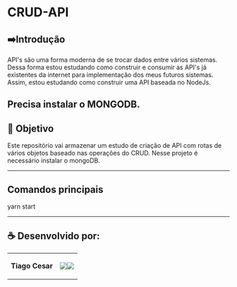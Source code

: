 # CRUD-API


## ➡️Introdução
API's são uma forma moderna de se trocar dados entre vários sistemas. Dessa forma estou estudando como construir e consumir as API's já existentes da internet para implementação dos meus futuros sistemas. Assim, estou estudando como construir uma API baseada no NodeJs.

Precisa instalar o MONGODB.
---

## 🎯 Objetivo
Este repositório vai armazenar um estudo de criação de API com rotas de vários objetos baseado nas operações do CRUD. Nesse projeto é necessário instalar o mongoDB.

---
## Comandos principais

yarn start 

---

## ☕ Desenvolvido por:

<table>
  <tbody>

<tr>
    <td><p align="left-center"><b>Tiago Cesar</b></p></td>
    <td><a href="https://github.com/TiagoUniverse" target="_blank"><img loading="lazy" src="https://img.shields.io/badge/GitHub-100000?style=for-the-badge&logo=github&logoColor=white" target="_blank" align="center"></a><a href="https://www.linkedin.com/in/tiago-lopes--/" target="_blank"><img loading="lazy" src="https://img.shields.io/badge/-LinkedIn-%230077B5?style=for-the-badge&logo=linkedin&logoColor=white" target="_blank" align="center"></a></td>
  </tr>

  </tbody>
 </table>
